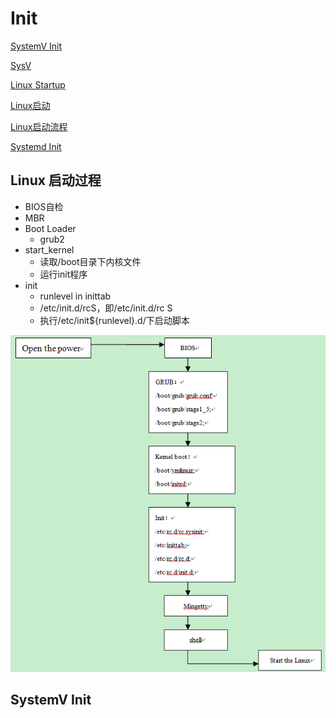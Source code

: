 # Init

[SystemV Init](https://blog.csdn.net/yellowblue2/article/details/78745172)

[SysV](https://www.ibm.com/developerworks/cn/linux/1407_liuming_init1/index.html)

[Linux Startup](https://www.cnblogs.com/shishanyu/p/7966975.html)

[Linux启动](https://www.runoob.com/linux/linux-system-boot.html)

[Linux启动流程](https://blog.csdn.net/jiangsgyx/article/details/83883949)

[Systemd Init](https://linux.cn/article-8807-1.html)

## Linux 启动过程

- BIOS自检
- MBR
- Boot Loader
    - grub2
- start_kernel
    - 读取/boot目录下内核文件
    - 运行init程序
- init
    - runlevel in inittab
    - /etc/init.d/rcS，即/etc/init.d/rc S
    - 执行/etc/init${runlevel}.d/下启动脚本

<img src="linux_startup.png">

## SystemV Init


